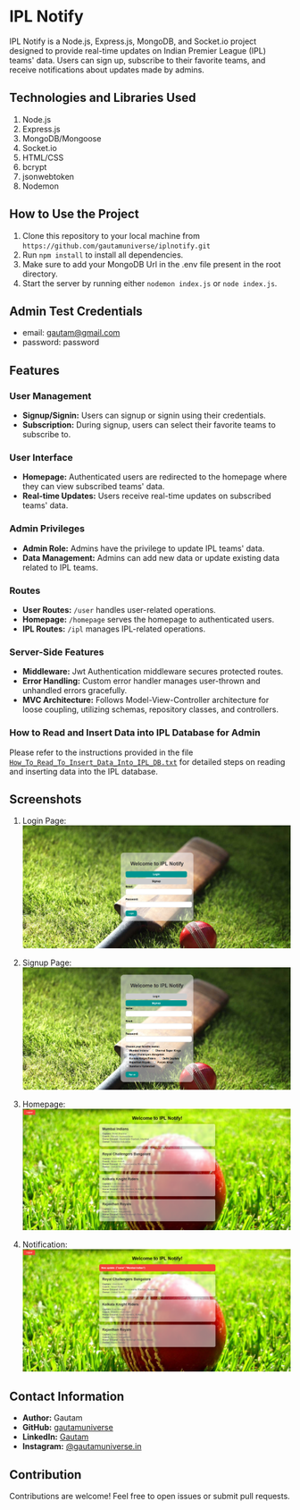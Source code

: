 # IPL Notify

IPL Notify is a Node.js, Express.js, MongoDB, and Socket.io project designed to provide real-time updates on Indian Premier League (IPL) teams' data. Users can sign up, subscribe to their favorite teams, and receive notifications about updates made by admins.

## Technologies and Libraries Used

1. Node.js
2. Express.js
3. MongoDB/Mongoose
4. Socket.io
5. HTML/CSS
6. bcrypt
7. jsonwebtoken
8. Nodemon

## How to Use the Project

1. Clone this repository to your local machine from `https://github.com/gautamuniverse/iplnotify.git`
2. Run `npm install` to install all dependencies.
3. Make sure to add your MongoDB Url in the .env file present in the root directory.
3. Start the server by running either `nodemon index.js` or `node index.js`.

## Admin Test Credentials
- email: gautam@gmail.com
- password: password

## Features

### User Management

- **Signup/Signin:** Users can signup or signin using their credentials.
- **Subscription:** During signup, users can select their favorite teams to subscribe to.

### User Interface

- **Homepage:** Authenticated users are redirected to the homepage where they can view subscribed teams' data.
- **Real-time Updates:** Users receive real-time updates on subscribed teams' data.

### Admin Privileges

- **Admin Role:** Admins have the privilege to update IPL teams' data.
- **Data Management:** Admins can add new data or update existing data related to IPL teams.

### Routes

- **User Routes:** `/user` handles user-related operations.
- **Homepage:** `/homepage` serves the homepage to authenticated users.
- **IPL Routes:** `/ipl` manages IPL-related operations.

### Server-Side Features

- **Middleware:** Jwt Authentication middleware secures protected routes.
- **Error Handling:** Custom error handler manages user-thrown and unhandled errors gracefully.
- **MVC Architecture:** Follows Model-View-Controller architecture for loose coupling, utilizing schemas, repository classes, and controllers.

### How to Read and Insert Data into IPL Database for Admin

Please refer to the instructions provided in the file [`How_To_Read_To_Insert_Data_Into_IPL_DB.txt`](How_To_Read_To_Insert_Data_Into_IPL_DB.txt) for detailed steps on reading and inserting data into the IPL database.

## Screenshots

1. Login Page:
   ![Login Page](src/images/login.png "Login Page")

2. Signup Page:
   ![Signup Page](src/images/signup.png "Signup Page")

3. Homepage:
   ![Homepage](src/images/homepage.png "Homepage")

4. Notification:
   ![Notification](src/images/notification.png "Notification")

## Contact Information

- **Author:** Gautam
- **GitHub:** [gautamuniverse](https://github.com/gautamuniverse)
- **LinkedIn:** [Gautam](https://www.linkedin.com/in/gautam-116307bb/)
- **Instagram:** [@gautamuniverse.in](https://www.instagram.com/gautamuniverse.in/)

## Contribution

Contributions are welcome! Feel free to open issues or submit pull requests.
